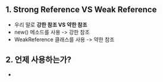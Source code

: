 ## 1. Strong Reference VS Weak Reference
* 우리 말로 **강한 참조 VS 약한 참조**
* new() 메소드를 사용 -> 강한 참조
* WeakReference 클래스를 사용 -> 약한 참조

## 2. 언제 사용하는가?
* 
